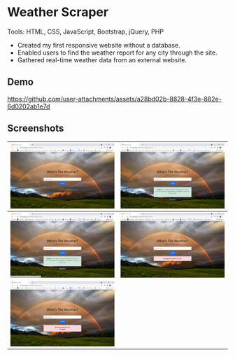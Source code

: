 # Weather Scraper

Tools: HTML, CSS, JavaScript, Bootstrap, jQuery, PHP

- Created my first responsive website without a database.
- Enabled users to find the weather report for any city through the site.
- Gathered real-time weather data from an external website.

## Demo

https://github.com/user-attachments/assets/a28bd02b-8828-4f3e-882e-6d0202ab1e7d

## Screenshots

| ![Image 2](images/2.png) | ![Image 3](images/3.png) |
|--------------------------|--------------------------|
| ![Image 4](images/4.png) | ![Image 5](images/5.png) |
| ![Image 6](images/6.png) ||
